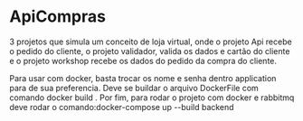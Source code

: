# ApiCompras
3 projetos que simula um conceito de loja virtual, onde o projeto Api recebe o pedido do cliente, o projeto validador, valida os dados e cartão do cliente e o projeto workshop recebe os dados do pedido da compra do cliente.

Para usar com docker, basta trocar os nome e senha dentro application para de sua preferencia.
Deve se buildar o arquivo DockerFile com comando docker build .
Por fim, para rodar o projeto com docker e rabbitmq deve rodar o comando:docker-compose up --build backend
